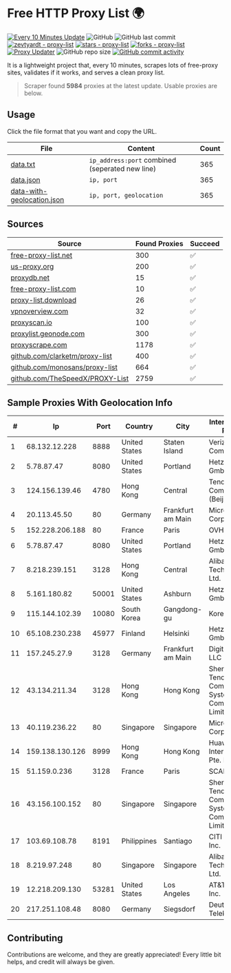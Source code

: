 
# Free HTTP Proxy List 🌍

[![Every 10 Minutes Update](https://github.com/mertguvencli/http-proxy-list/actions/workflows/main.yml/badge.svg?branch=main)](https://github.com/mertguvencli/http-proxy-list/actions/workflows/main.yml)
![GitHub](https://img.shields.io/github/license/mertguvencli/http-proxy-list)
![GitHub last commit](https://img.shields.io/github/last-commit/mertguvencli/http-proxy-list)
[![zevtyardt - proxy-list](https://img.shields.io/static/v1?label=zevtyardt&message=proxy-list&color=blue&logo=github)](https://github.com/zevtyardt/proxy-list "Go to GitHub repo")
[![stars - proxy-list](https://img.shields.io/github/stars/zevtyardt/proxy-list?style=social)](https://github.com/zevtyardt/proxy-list)
[![forks - proxy-list](https://img.shields.io/github/forks/zevtyardt/proxy-list?style=social)](https://github.com/zevtyardt/proxy-list)
[![Proxy Updater](https://github.com/zevtyardt/proxy-list/workflows/Proxy%20Updater/badge.svg)](https://github.com/zevtyardt/proxy-list/actions?query=workflow:"Proxy+Updater")
![GitHub repo size](https://img.shields.io/github/repo-size/zevtyardt/proxy-list)
[![GitHub commit activity](https://img.shields.io/github/commit-activity/m/zevtyardt/proxy-list?logo=commits)](https://github.com/zevtyardt/proxy-list/commits/main)

It is a lightweight project that, every 10 minutes, scrapes lots of free-proxy sites, validates if it works, and serves a clean proxy list.

> Scraper found **5984** proxies at the latest update. Usable proxies are below.

## Usage

Click the file format that you want and copy the URL.

|File|Content|Count|
|----|-------|-----|
|[data.txt](https://raw.githubusercontent.com/mertguvencli/http-proxy-list/main/proxy-list/data.txt)|`ip_address:port` combined (seperated new line)|365|
|[data.json](https://raw.githubusercontent.com/mertguvencli/http-proxy-list/main/proxy-list/data.json)|`ip, port`|365|
|[data-with-geolocation.json](https://raw.githubusercontent.com/mertguvencli/http-proxy-list/main/proxy-list/data-with-geolocation.json)|`ip, port, geolocation`|365|

## Sources

|Source|Found Proxies|Succeed|
|------|-------------|-------|
|[free-proxy-list.net](https://free-proxy-list.net)|300|✅|
|[us-proxy.org](https://www.us-proxy.org)|200|✅|
|[proxydb.net](http://proxydb.net)|15|✅|
|[free-proxy-list.com](https://free-proxy-list.com/?page=&port=&type%5B%5D=http&type%5B%5D=https&up_time=0&search=Search)|10|✅|
|[proxy-list.download](https://www.proxy-list.download/HTTP)|26|✅|
|[vpnoverview.com](https://vpnoverview.com/privacy/anonymous-browsing/free-proxy-servers)|32|✅|
|[proxyscan.io](https://www.proxyscan.io)|100|✅|
|[proxylist.geonode.com](https://proxylist.geonode.com/api/proxy-list?limit=300&page=1&sort_by=lastChecked&sort_type=desc&protocols=http,https)|300|✅|
|[proxyscrape.com](https://api.proxyscrape.com/v2/?request=displayproxies&protocol=http&timeout=10000&country=all&ssl=all&anonymity=all)|1178|✅|
|[github.com/clarketm/proxy-list](https://raw.githubusercontent.com/clarketm/proxy-list/master/proxy-list-raw.txt)|400|✅|
|[github.com/monosans/proxy-list](https://raw.githubusercontent.com/monosans/proxy-list/main/proxies/http.txt)|664|✅|
|[github.com/TheSpeedX/PROXY-List](https://raw.githubusercontent.com/TheSpeedX/PROXY-List/master/http.txt)|2759|✅|


## Sample Proxies With Geolocation Info

|#|Ip|Port|Country|City|Internet Service Provider|
|-|--|----|-------|----|-------------------------|
|1|68.132.12.228|8888|United States|Staten Island|Verizon Communications|
|2|5.78.87.47|8080|United States|Portland|Hetzner Online GmbH|
|3|124.156.139.46|4780|Hong Kong|Central|Tencent Cloud Computing (Beijing) Co|
|4|20.113.45.50|80|Germany|Frankfurt am Main|Microsoft Corporation|
|5|152.228.206.188|80|France|Paris|OVH SAS|
|6|5.78.87.47|8080|United States|Portland|Hetzner Online GmbH|
|7|8.218.239.151|3128|Hong Kong|Central|Alibaba (US) Technology Co., Ltd.|
|8|5.161.180.82|50001|United States|Ashburn|Hetzner Online GmbH|
|9|115.144.102.39|10080|South Korea|Gangdong-gu|Korea Telecom|
|10|65.108.230.238|45977|Finland|Helsinki|Hetzner Online GmbH|
|11|157.245.27.9|3128|Germany|Frankfurt am Main|DigitalOcean, LLC|
|12|43.134.211.34|3128|Hong Kong|Hong Kong|Shenzhen Tencent Computer Systems Company Limited|
|13|40.119.236.22|80|Singapore|Singapore|Microsoft Corporation|
|14|159.138.130.126|8999|Hong Kong|Hong Kong|Huawei International Pte. Ltd.|
|15|51.159.0.236|3128|France|Paris|SCALEWAY|
|16|43.156.100.152|80|Singapore|Singapore|Shenzhen Tencent Computer Systems Company Limited|
|17|103.69.108.78|8191|Philippines|Santiago|CITI Cableworld Inc.|
|18|8.219.97.248|80|Singapore|Singapore|Alibaba (US) Technology Co., Ltd.|
|19|12.218.209.130|53281|United States|Los Angeles|AT&T Services, Inc.|
|20|217.251.108.48|8080|Germany|Siegsdorf|Deutsche Telekom AG|



## Contributing

Contributions are welcome, and they are greatly appreciated! Every
little bit helps, and credit will always be given.

